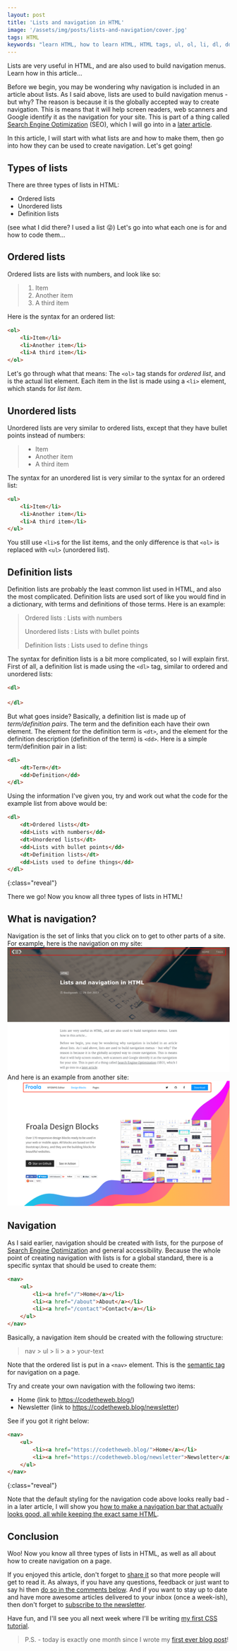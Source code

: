 ```yaml
---
layout: post
title: 'Lists and navigation in HTML'
image: '/assets/img/posts/lists-and-navigation/cover.jpg'
tags: HTML
keywords: "learn HTML, how to learn HTML, HTML tags, ul, ol, li, dl, dd, dt, list and navigation, lists, navigation, nav"
---
```

Lists are very useful in HTML, and are also used to build navigation menus. Learn how in this article...

Before we begin, you may be wondering why navigation is included in an article about lists. As I said above, lists are used to build navigation menus - but why? The reason is because it is the globally accepted way to create navigation. This is means that it will help screen readers, web scanners and Google identify it as the navigation for your site. This is part of a thing called [Search Engine Optimization][seo] (SEO), which I will go into in a [later article][seo].

In this article, I will start with what lists are and how to make them, then go into how they can be used to create navigation. Let's get going!

## Types of lists
There are three types of lists in HTML:
- Ordered lists
- Unordered lists
- Definition lists

(see what I did there? I used a list &#128540;<!-- from http://graphemica.com/%F0%9F%98%9C -->) Let's go into what each one is for and how to code them...

## Ordered lists
Ordered lists are lists with numbers, and look like so:
> 1. Item
> 2. Another item
> 3. A third item

Here is the syntax for an ordered list:
```HTML
<ol>
    <li>Item</li>
    <li>Another item</li>
    <li>A third item</li>
</ol>
```

Let's go through what that means: The `<ol>` tag stands for *ordered list*, and is the actual list element. Each item in the list is made using a `<li>` element, which stands for *list item*.

## Unordered lists
Unordered lists are very similar to ordered lists, except that they have bullet points instead of numbers:
> - Item
> - Another item
> - A third item

The syntax for an unordered list is very similar to the syntax for an ordered list:
```HTML
<ul>
    <li>Item</li>
    <li>Another item</li>
    <li>A third item</li>
</ul>
```
You still use `<li>`s for the list items, and the only difference is that `<ol>` is replaced with `<ul>` (unordered list).

## Definition lists
Definition lists are probably the least common list used in HTML, and also the most complicated. Definition lists are used sort of like you would find in a dictionary, with terms and definitions of those terms. Here is an example:
> Ordered lists
> : Lists with numbers
> 
> Unordered lists
> : Lists with bullet points
> 
> Definition lists
> : Lists used to define things

The syntax for definition lists is a bit more complicated, so I will explain first. First of all, a definition list is made using the `<dl>` tag, similar to ordered and unordered lists:
```HTML
<dl>
    
</dl>
```
But what goes inside? Basically, a definition list is made up of *term/definition pairs*. The term and the definition each have their own element. The element for the definition term is `<dt>`, and the element for the definition description (definition of the term) is `<dd>`. Here is a simple term/definition pair in a list:
```HTML
<dl>
    <dt>Term</dt>
    <dd>Definition</dd>
</dl>
```

Using the information I've given you, try and work out what the code for the example list from above would be:

```HTML
<dl>
    <dt>Ordered lists</dt>
    <dd>Lists with numbers</dd>
    <dt>Unordered lists</dt>
    <dd>Lists with bullet points</dd>
    <dt>Definition lists</dt>
    <dd>Lists used to define things</dd>
</dl>
```
{:class="reveal"}

There we go! Now you know all three types of lists in HTML!

## What is navigation?
Navigation is the set of links that you click on to get to other parts of a site. For example, here is the navigation on my site:
![My navigation bar with the Code The Web logo, a Home link and a Tags link][my-nav]
And here is an example from another site:
![A navigation bar with a logo, links to pages, links to social media and a download now button][other-nav]

## Navigation
As I said earlier, navigation should be created with lists, for the purpose of [Search Engine Optimization][seo] and general accessibility. Because the whole point of creating navigation with lists is for a global standard, there is a specific syntax that should be used to create them:
```HTML
<nav>
    <ul>
        <li><a href="/">Home</a></li>
        <li><a href="/about">About</a></li>
        <li><a href="/contact">Contact</a></li>
    </ul>
</nav>
```
Basically, a navigation item should be created with the following structure:
> nav > ul > li > a > your-text

Note that the ordered list is put in a `<nav>` element. This is the [semantic tag][seo-1] for navigation on a page.

Try and create your own navigation with the following two items:
- Home (link to https://codetheweb.blog/)
- Newsletter (link to https://codetheweb.blog/newsletter)

See if you got it right below:
```HTML
<nav>
    <ul>
        <li><a href="https://codetheweb.blog/">Home</a></li>
        <li><a href="https://codetheweb.blog/newsletter">Newsletter</a></li>
    </ul>
</nav>
```
{:class="reveal"}

Note that the default styling for the navigation code above looks really bad - in a later article, I will show you [how to make a navigation bar that actually looks good, all while keeping the exact same HTML][nav-bar-css].

## Conclusion
Woo! Now you know all three types of lists in HTML, as well as all about how to create navigation on a page.

If you enjoyed this article, don't forget to [share it][share] so that more people will get to read it. As always, if you have any questions, feedback or just want to say hi then [do so in the comments below][comments]. And if you want to stay up to date and have more awesome articles delivered to your inbox (once a week-ish), then don't forget to [subscribe to the newsletter][newsletter].

Have fun, and I'll see you all next week where I'll be writing [my first CSS tutorial][css-syntax].

> P.S. - today is exactly one month since I wrote my [first ever blog post][first-post]!



[seo]: {{site.newsletter}}
[seo-1]: {{site.newsletter}}
[nav-bar-css]: {{site.newsletter}}
[css-syntax]: {{site.newsletter}}
[first-post]: /2017/09/29/welcome/
[my-nav]: /assets/img/posts/lists-and-navigation/my-nav.png
[other-nav]: /assets/img/posts/lists-and-navigation/froala-nav.png
[share]: {{site.share}}
[comments]: {{site.comments}}
[newsletter]: {{site.newsletter}}